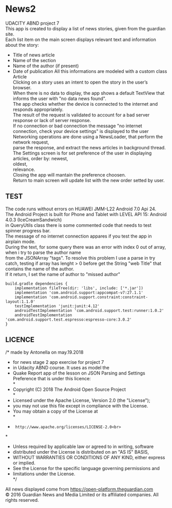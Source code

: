 # News2
UDACITY ABND project 7 <br>
This app is created to display a list of news stories, given from the guardian site.<br>
Each list item on the main screen displays relevant text and information about the story:<br>
- Title of news article
- Name of the section 
- Name of the author (if present)
- Date of publication
All this informations are modeled with a custom class Article <br>
Clicking on a story uses an intent to open the story in the user’s browser.<br>
When there is no data to display, the app shows a default TextView that informs the user with "no data news found".<br>
The app checks whether the device is connected to the internet and responds appropriately. <br>
The result of the request is validated to account for a bad server response or lack of server response.<br>
If no connection or bad connection the message "no internet connection, check your device settings" is displayed to the user<br>
Networking operations are done using a NewsLoader, that perform the network request,<br>
parse the response, and extract the news articles in background thread.<br>
The Settings screen is for set preference of the user in displaying articles, 
order by:
newest,<br> oldest,<br> relevance.<br>
Closing the app will mantain the preference choosen.<br>
Return to main screen will update list with the new order setted by user.<br>
## TEST
The code runs without errors on HUAWEI JMM-L22 Android 7.0 Api 24.<br>
The Android Project is built  for Phone and Tablet with LEVEL API 15: Android 4.0.3 (IceCreamSandwich)<br>
in QueryUtils class there is some commented code that needs to test spinner progress bar.<br> 
The message of no internet connection appares if you test the app in airplain mode.<br>
During the text, for some query there was an error with index 0 out of array, when i try to parse the author name<br>
from the JSONArray "tags". To resolve this problem  I use a parse in try catch, testing if array has lenght > 0 before get the String "web Title" that contains the name of the author.<br> If it return, I set the name of author to "missed author"
```
build.gradle dependencies {
    implementation fileTree(dir: 'libs', include: ['*.jar'])
    implementation 'com.android.support:appcompat-v7:27.1.1'
    implementation 'com.android.support.constraint:constraint-layout:1.1.0'
    testImplementation 'junit:junit:4.12'
    androidTestImplementation 'com.android.support.test:runner:1.0.2'
    androidTestImplementation 'com.android.support.test.espresso:espresso-core:3.0.2'
}
```
## LICENCE <br>
/*  made by Antonella on may.19.2018<br>
 * for news stage 2 app exercise for project 7<br>
 * in Udacity ABND course. It uses as model the<br>
 * Quake Report app of the lesson on JSON Parsing and Settings Preference that is under this licence:<br>
 *<br>
 * Copyright (C) 2018 The Android Open Source Project<br>
 *<br>
 * Licensed under the Apache License, Version 2.0 (the "License");<br>
 * you may not use this file except in compliance with the License.<br>
 * You may obtain a copy of the License at<br>
 *<br>
 *      http://www.apache.org/licenses/LICENSE-2.0<br>
 *<br>
 * Unless required by applicable law or agreed to in writing, software<br>
 * distributed under the License is distributed on an "AS IS" BASIS,<br>
 * WITHOUT WARRANTIES OR CONDITIONS OF ANY KIND, either express or implied.<br>
 * See the License for the specific language governing permissions and<br>
 * limitations under the License.<br>
 */<br>

All news displayed come from https://open-platform.theguardian.com <br>
© 2016 Guardian News and Media Limited or its affiliated companies. All rights reserved.
